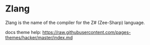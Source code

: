 # Zlang

Zlang is the name of the compiler for the Z# (Zee-Sharp) language.

docs theme help:
https://raw.githubusercontent.com/pages-themes/hacker/master/index.md
